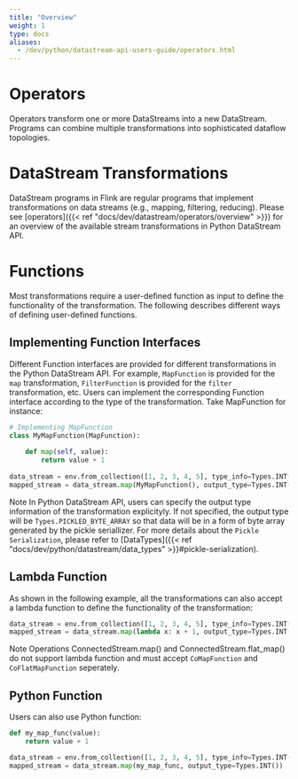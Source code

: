 ```yaml
---
title: "Overview"
weight: 1
type: docs
aliases:
  - /dev/python/datastream-api-users-guide/operators.html
---
```

<!--
Licensed to the Apache Software Foundation (ASF) under one
or more contributor license agreements.  See the NOTICE file
distributed with this work for additional information
regarding copyright ownership.  The ASF licenses this file
to you under the Apache License, Version 2.0 (the
"License"); you may not use this file except in compliance
with the License.  You may obtain a copy of the License at

  http://www.apache.org/licenses/LICENSE-2.0

Unless required by applicable law or agreed to in writing,
software distributed under the License is distributed on an
"AS IS" BASIS, WITHOUT WARRANTIES OR CONDITIONS OF ANY
KIND, either express or implied.  See the License for the
specific language governing permissions and limitations
under the License.
-->

# Operators


Operators transform one or more DataStreams into a new DataStream. Programs can combine multiple transformations into 
sophisticated dataflow topologies.



# DataStream Transformations

DataStream programs in Flink are regular programs that implement transformations on data streams (e.g., mapping, 
filtering, reducing). Please see [operators]({{< ref "docs/dev/datastream/operators/overview" >}})
for an overview of the available stream transformations in Python DataStream API.

# Functions
Most transformations require a user-defined function as input to define the functionality of the transformation. The 
following describes different ways of defining user-defined functions.

## Implementing Function Interfaces
Different Function interfaces are provided for different transformations in the Python DataStream API. For example, 
`MapFunction` is provided for the `map` transformation, `FilterFunction` is provided for the `filter` transformation, etc.
Users can implement the corresponding Function interface according to the type of the transformation. Take MapFunction for
instance: 


```python
# Implementing MapFunction
class MyMapFunction(MapFunction):
    
    def map(self, value):
        return value + 1
        
data_stream = env.from_collection([1, 2, 3, 4, 5], type_info=Types.INT())
mapped_stream = data_stream.map(MyMapFunction(), output_type=Types.INT())
```


<span class="label label-info">Note</span> In Python DataStream API, users can specify the output type information of the transformation explicityly. If not 
specified, the output type will be `Types.PICKLED_BYTE_ARRAY` so that data will be in a form of byte array generated by 
the pickle seriallizer. For more details about the `Pickle Serialization`, please refer to [DataTypes]({{< ref "docs/dev/python/datastream/data_types" >}}#pickle-serialization).

## Lambda Function
As shown in the following example, all the transformations can also accept a lambda function to define the functionality of the transformation:

```python
data_stream = env.from_collection([1, 2, 3, 4, 5], type_info=Types.INT())
mapped_stream = data_stream.map(lambda x: x + 1, output_type=Types.INT())
```

<span class="label label-info">Note</span> Operations ConnectedStream.map() and ConnectedStream.flat_map() do not support
lambda function and must accept `CoMapFunction` and `CoFlatMapFunction` seperately.

## Python Function
Users can also use Python function:

```python
def my_map_func(value):
    return value + 1

data_stream = env.from_collection([1, 2, 3, 4, 5], type_info=Types.INT())
mapped_stream = data_stream.map(my_map_func, output_type=Types.INT())
```

